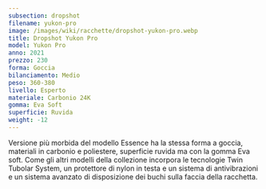 ```yaml
---
subsection: dropshot
filename: yukon-pro
image: /images/wiki/racchette/dropshot-yukon-pro.webp
title: Dropshot Yukon Pro
model: Yukon Pro
anno: 2021
prezzo: 230
forma: Goccia
bilanciamento: Medio
peso: 360-380
livello: Esperto
materiale: Carbonio 24K
gomma: Eva Soft
superficie: Ruvida
weight: -12
---
```

Versione più morbida del modello Essence ha la stessa forma a goccia, materiali in carbonio e poliestere, superficie ruvida ma con la gomma Eva soft. Come gli altri modelli della collezione incorpora le tecnologie Twin Tubolar System, un protettore di nylon in testa e un sistema di antivibrazioni e un sistema avanzato di disposizione dei buchi sulla faccia della racchetta.